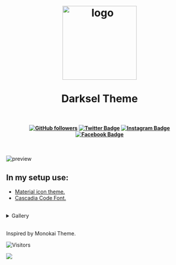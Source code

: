 <h1 align="center">
  <br>
    <img src="https://user-images.githubusercontent.com/85462420/170794213-807e586e-2b0f-4e99-89fe-c257cbf20e96.png" alt="logo" width="200">
  <br><br>
  Darksel Theme
  <br><br>
</h1>

<h4 align="center">
    
[![GitHub followers](https://img.shields.io/github/followers/rxtsel?style=social&label=rxtsel)](https://www.github.com/rxtsel)
[![Twitter Badge](https://img.shields.io/badge/-rxtsel-black?style=flat-square&logo=Twitter&logoColor=white&link=https://www.twitter.com/rxtsel/)](https://www.twitter.com/rxtsel/)
[![Instagram Badge](https://img.shields.io/badge/-rxtsel-black?style=flat-square&logo=Instagram&logoColor=white&link=https://www.instagram.com/rxtsel/)](https://www.instagram.com/rxtsel/)
[![Facebook Badge](https://img.shields.io/badge/-rxtsel-black?style=flat-square&logo=Facebook&logoColor=white&link=https://www.facebook.com/rxtsel)](https://www.facebook.com/rxtsel)
    
</h4>

<br>

![preview](https://user-images.githubusercontent.com/85462420/170787698-aaed6f39-50c0-44c2-97fd-1734f026a375.gif)

## In my setup use:

- [Material icon theme.](https://marketplace.visualstudio.com/items?itemName=PKief.material-icon-theme)
- [Cascadia Code Font.](https://github.com/microsoft/cascadia-code)

<br>

<details>
<summary>Gallery</summary>

<br>

React:
    
![react](https://user-images.githubusercontent.com/85462420/170787789-7c84240f-2985-464e-939b-41b0fc7cabcf.png)
---
    
JavaScript:
    
![js](https://user-images.githubusercontent.com/85462420/170787829-687ebea7-dd14-4e21-ba39-91f181945bf1.png)
---
    
Css:

![css](https://user-images.githubusercontent.com/85462420/170787875-cd51fa92-7f56-474e-b660-79652e020e2b.png)
---

Python:
    
![py](https://user-images.githubusercontent.com/85462420/170787897-1c828e5f-cfab-4a54-ac0e-e8f9094af43a.png)
---

</details>

<br>

Inspired by Monokai Theme.

![Visitors](https://api.visitorbadge.io/api/visitors?path=https%3A%2F%2Fgithub.com%2Frxtsel%2FDarksel-Theme&labelColor=%23000000&countColor=%23000000&style=flat)

<a href="https://www.buymeacoffee.com/rxtsel" target="_blank"><img src="https://user-images.githubusercontent.com/85462420/169225342-344f2ecd-905c-4f0b-a656-83d7123eb3cc.png" /></a>
